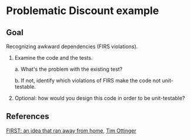 # Problematic Discount example

## Goal
Recognizing awkward dependencies (FIRS violations).

1. Examine the code and the tests. 

   a. What's the problem with the existing test?

   b. If not, identify which violations of FIRS make the code not unit-testable.

2. Optional: how would you design this code in order to be unit-testable?

## References

[FIRST: an idea that ran away from home](https://agileotter.blogspot.com/2021/09/first-idea-that-ran-away-from-home.html), [Tim Ottinger](http://agileotter.blogspot.com/)
